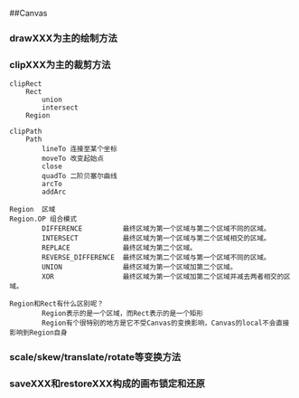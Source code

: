 

##Canvas

### drawXXX为主的绘制方法

### clipXXX为主的裁剪方法

    clipRect
        Rect
            union
            intersect
        Region

    clipPath
        Path
            lineTo 连接至某个坐标
            moveTo 改变起始点
            close
            quadTo 二阶贝塞尔曲线
            arcTo
            addArc

    Region  区域
    Region.OP 组合模式
            DIFFERENCE          最终区域为第一个区域与第二个区域不同的区域。
            INTERSECT           最终区域为第一个区域与第二个区域相交的区域。
            REPLACE             最终区域为第二个区域。
            REVERSE_DIFFERENCE  最终区域为第二个区域与第一个区域不同的区域。
            UNION               最终区域为第一个区域加第二个区域。
            XOR                 最终区域为第一个区域加第二个区域并减去两者相交的区域。

    Region和Rect有什么区别呢？
            Region表示的是一个区域，而Rect表示的是一个矩形
            Region有个很特别的地方是它不受Canvas的变换影响，Canvas的local不会直接影响到Region自身

### scale/skew/translate/rotate等变换方法

### saveXXX和restoreXXX构成的画布锁定和还原